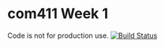 # com411 Week 1 
Code is not for production use.
[![Build Status](https://drone.proxied.cloud/api/badges/Sunil-I/com411/status.svg)](https://drone.proxied.cloud/Sunil-I/com411)
